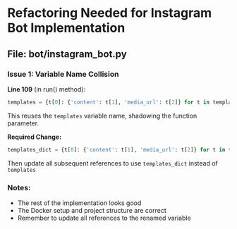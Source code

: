 # Refactoring Needed for Instagram Bot Implementation

## File: bot/instagram_bot.py

### Issue 1: Variable Name Collision
**Line 109** (in run() method):
```python
templates = {t[0]: {'content': t[1], 'media_url': t[2]} for t in templates}
```
This reuses the `templates` variable name, shadowing the function parameter.

**Required Change:**
```python
templates_dict = {t[0]: {'content': t[1], 'media_url': t[2]} for t in templates}
```
Then update all subsequent references to use `templates_dict` instead of `templates`

### Notes:
- The rest of the implementation looks good
- The Docker setup and project structure are correct
- Remember to update all references to the renamed variable